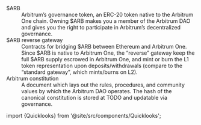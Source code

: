 <dl class='glossary-list'>
  <dt>$ARB</dt>
  <dd data-quicklook-key='arb'>Arbitrum’s governance token, an ERC-20 token native to the Arbitrum One chain. Owning $ARB makes you a member of the Arbitrum DAO and gives you the right to participate in Arbitrum’s decentralized governance.</dd>
  <dt>$ARB reverse gateway</dt>
  <dd>Contracts for bridging $ARB between Ethereum and Arbitrum One. Since $ARB is native to Arbitrum One, the “reverse” gateway keep the full $ARB supply escrowed in Arbitrum One, and mint or burn the L1 token representation upon deposits/withdrawals (compare to the “standard gateway”, which mints/burns on L2). </dd>
  <dt>Arbitrum constitution</dt>
  <dd>A document which lays out the rules, procedures, and community values by which the Arbitrum DAO operates. The hash of the canonical constitution is stored at TODO and updatable via governance. </dd>
</dl>

import {Quicklooks} from '@site/src/components/Quicklooks';

<Quicklooks />